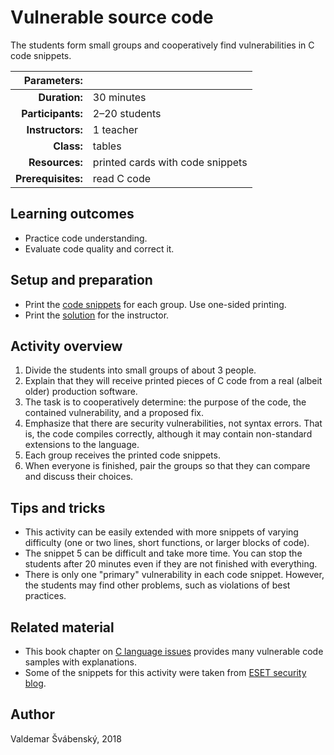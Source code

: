 # Vulnerable source code

The students form small groups and cooperatively find vulnerabilities in C code snippets.

| Parameters:        |               |
| -----------------: | :------------ |
| **Duration:**      | 30 minutes    |
| **Participants:**  | 2–20 students |
| **Instructors:**   | 1 teacher     |
| **Class:**         | tables        |
| **Resources:**     | printed cards with code snippets |
| **Prerequisites:** | read C code |

## Learning outcomes

* Practice code understanding.
* Evaluate code quality and correct it.

## Setup and preparation

* Print the [code snippets](code.pdf) for each group. Use one-sided printing.
* Print the [solution](solution.pdf) for the instructor.

## Activity overview

1. Divide the students into small groups of about 3 people.
2. Explain that they will receive printed pieces of C code from a real (albeit older) production software.
3. The task is to cooperatively determine: the purpose of the code, the contained vulnerability, and a proposed fix.
4. Emphasize that there are security vulnerabilities, not syntax errors. That is, the code compiles correctly, although it may contain non-standard extensions to the language.
5. Each group receives the printed code snippets.
6. When everyone is finished, pair the groups so that they can compare and discuss their choices.

## Tips and tricks

* This activity can be easily extended with more snippets of varying difficulty (one or two lines, short functions, or larger blocks of code).
* The snippet 5 can be difficult and take more time. You can stop the students after 20 minutes even if they are not finished with everything.
* There is only one "primary" vulnerability in each code snippet. However, the students may find other problems, such as violations of best practices.

## Related material

* This book chapter on [C language issues](https://trailofbits.github.io/ctf/vulnerabilities/references/Dowd_ch06.pdf) provides many vulnerable code samples with explanations.
* Some of the snippets for this activity were taken from [ESET security blog](https://www.welivesecurity.com/2017/01/30/examples-vulnerable-code-find/). 

## Author

Valdemar Švábenský, 2018